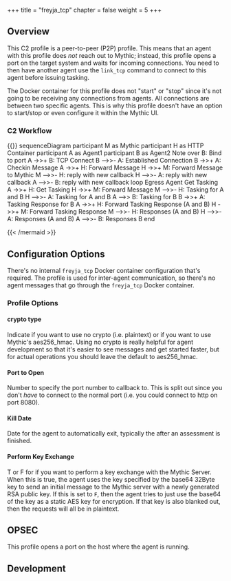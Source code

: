 +++
title = "freyja_tcp"
chapter = false
weight = 5
+++

## Overview
This C2 profile is a peer-to-peer (P2P) profile. This means that an agent with this profile does _not_ reach out to Mythic; instead, this profile opens a port on the target system and waits for incoming connections. You need to then have another agent use the `link_tcp` command to connect to this agent before issuing tasking. 

The Docker container for this profile does not "start" or "stop" since it's not going to be receiving any connections from agents. All connections are between two specific agents. This is why this profile doesn't have an option to start/stop or even configure it within the Mythic UI.
 
### C2 Workflow
{{<mermaid>}}
sequenceDiagram
    participant M as Mythic
    participant H as HTTP Container
    participant A as Agent1
    participant B as Agent2
    Note over B: Bind to port
    A ->>+ B: TCP Connect
    B -->>- A: Established Connection
    B ->>+ A: Checkin Message
    A ->>+ H: Forward Message
    H ->>+ M: Forward Message to Mythic
    M -->>- H: reply with new callback
    H -->>- A: reply with new callback
    A -->>- B: reply with new callback
    loop Egress Agent Get Tasking
    A ->>+ H: Get Tasking
    H ->>+ M: Forward Message
    M -->>- H: Tasking for A and B
    H -->>- A: Tasking for A and B
    A -->> B: Tasking for B
    B ->>+ A: Tasking Response for B
    A ->>+ H: Forward Tasking Response (A and B)
    H ->>+ M: Forward Tasking Response
    M -->>- H: Responses (A and B)
    H -->>- A: Responses (A and B)
    A -->>- B: Responses B
    end
    
{{< /mermaid >}}


## Configuration Options
There's no internal `freyja_tcp` Docker container configuration that's required. The profile is used for inter-agent communication, so there's no agent messages that go through the `freyja_tcp` Docker container.

### Profile Options
#### crypto type
Indicate if you want to use no crypto (i.e. plaintext) or if you want to use Mythic's aes256_hmac. Using no crypto is really helpful for agent development so that it's easier to see messages and get started faster, but for actual operations you should leave the default to aes256_hmac.

#### Port to Open
Number to specify the port number to callback to. This is split out since you don't _have_ to connect to the normal port (i.e. you could connect to http on port 8080). 

#### Kill Date
Date for the agent to automatically exit, typically the after an assessment is finished.

#### Perform Key Exchange
T or F for if you want to perform a key exchange with the Mythic Server. When this is true, the agent uses the key specified by the base64 32Byte key to send an initial message to the Mythic server with a newly generated RSA public key. If this is set to `F`, then the agent tries to just use the base64 of the key as a static AES key for encryption. If that key is also blanked out, then the requests will all be in plaintext.

## OPSEC

This profile opens a port on the host where the agent is running. 

## Development
